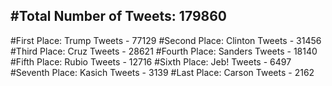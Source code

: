 #Total Number of Tweets: 179860 
---
#First Place: Trump Tweets - 77129
#Second Place: Clinton Tweets - 31456
#Third Place: Cruz Tweets - 28621
#Fourth Place: Sanders Tweets - 18140
#Fifth Place: Rubio Tweets - 12716
#Sixth Place: Jeb! Tweets - 6497
#Seventh Place: Kasich Tweets - 3139
#Last Place: Carson Tweets - 2162
